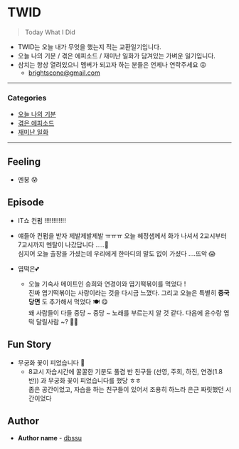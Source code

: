 # TWID

> Today What I Did

- TWID는 오늘 내가 무엇을 했는지 적는 교환일기입니다.
- 오늘 나의 기분 / 겪은 에피소드 / 재미난 일화가 담겨있는 가벼운 일기입니다.
- 삼치는 항상 열려있으니 멤버가 되고자 하는 분들은 언제나 연락주세요 😜
  - brightscone@gmail.com

---

### Categories

* [오늘 나의 기분](#feeling)
* [겪은 에피소드](#episode)
* [재미난 일화](#fun-story)

---

## Feeling

- 멘붕 😰

## Episode

- IT쇼 컨펌 !!!!!!!!!!!! 
 - 얘들아 컨펌을 받자 제발제발제발 ㅠㅠㅠ 오늘 혜정샘께서 화가 나셔서 2교시부터 7교시까지 멘탈이 나갔답니다 .....🤯<BR>
  심지어 오늘 출장을 가셨는데 우리에게 한마디의 말도 없이 가셨다 ....뜨악 😱
  
- 엽떡은💕
  - 오늘 기숙사 메이트인 승희와 연경이와 엽기떡볶이를 먹었다 ! <br>
  진짜 엽기떡볶이는 사랑이라는 것을 다시금 느꼈다. 그리고 오늘은 특별히 **중국당면** 도 추가해서 먹었다 🍽 😋 <br>
  왜 사람들이 다들 중당 ~ 중당 ~ 노래를 부르는지 알 것 같다. 다음에 윤수랑 엽떡 달릴사람 ~? 🙋‍♀️ 

## Fun Story

- 무궁화 꽃이 피었습니다 🌺
  - 8교시 자습시간에 꿀꿀한 기분도 풀겸 반 친구들 (선영, 주희, 하진, 연경(1.8반)) 과 무궁화 꽃이 피었습니다를 했당 ㅎㅎ <br>
  좁은 공간이었고, 자습을 하는 친구들이 있어서 조용히 하느라 은근 짜릿했던 시간이었다 

## Author

* **Author name** - [dbssu](https://github.com/dbssu)
